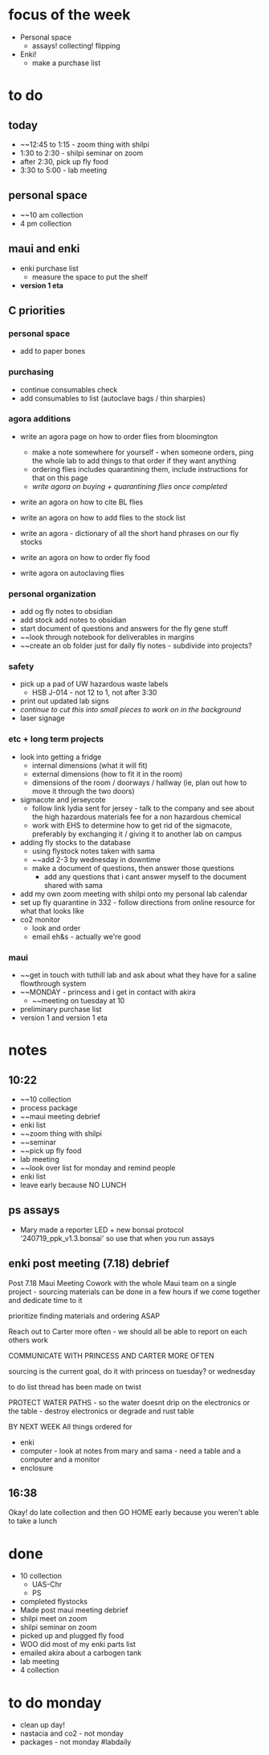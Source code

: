 # focus of the week
- Personal space
	- assays! collecting! flipping
- Enki!
	- make a purchase list

# to do
## today
- ~~12:45 to 1:15 - zoom thing with shilpi
- 1:30 to 2:30 - shilpi seminar on zoom
- after 2:30, pick up fly food
- 3:30 to 5:00 - lab meeting

## personal space
- ~~10 am collection
- 4 pm collection

## maui and enki
- enki purchase list
	- measure the space to put the shelf
- **version 1 eta**

## C priorities 

### personal space
- add to paper bones
### purchasing
- continue consumables check
- add consumables to list (autoclave bags / thin sharpies)
### agora additions
- write an agora page on how to order flies from bloomington 
	- make a note somewhere for yourself - when someone orders, ping the whole lab to add things to that order if they want anything
	- ordering flies includes quarantining them, include instructions for that on this page
	- *write agora on buying + quarantining flies once completed*

- write an agora on how to cite BL flies
- write an agora on how to add flies to the stock list

- write an agora - dictionary of all the short hand phrases on our fly stocks

- write an agora on how to order fly food
- write agora on autoclaving flies

### personal organization
- add og fly notes to obsidian
- add stock add notes to obsidian
- start document of questions and answers for the fly gene stuff
- ~~look through notebook for deliverables in margins
- ~~create an ob folder just for daily fly notes - subdivide into projects?
### safety
- pick up a pad of UW hazardous waste labels 
	- HSB J-014 - not 12 to 1, not after 3:30
- print out updated lab signs
- *continue to cut this into small pieces to work on in the background*
- laser signage

### etc + long term projects
- look into getting a fridge
	- internal dimensions (what it will fit)
	- external dimensions (how to fit it in the room)
	- dimensions of the room / doorways / hallway (ie, plan out how to move it through the two doors)
- sigmacote and jerseycote
	- follow link lydia sent for jersey - talk to the company and see about the high hazardous materials fee for a non hazardous chemical
	- work with EHS to determine how to get rid of the sigmacote, preferably by exchanging it / giving it to another lab on campus
- adding fly stocks to the database
	- using flystock notes taken with sama 
	- ~~add 2-3 by wednesday in downtime
	- make a document of questions, then answer those questions
		- add any questions that i cant answer myself to the document shared with sama
- add my own zoom meeting with shilpi onto my personal lab calendar 
- set up fly quarantine in 332 - follow directions from online resource for what that looks like
- co2 monitor
	- look and order
	- email eh&s - actually we're good
### maui
- ~~get in touch with tuthill lab and ask about what they have for a saline flowthrough system
- ~~MONDAY - princess and i get in contact with akira
	- ~~meeting on tuesday at 10
- preliminary purchase list
- version 1 and version 1 eta

# notes
## 10:22 
- ~~10 collection
- process package
- ~~maui meeting debrief
- enki list
- ~~zoom thing with shilpi
- ~~seminar
- ~~pick up fly food
- lab meeting
- ~~look over list for monday and remind people
- enki list
- leave early because NO LUNCH

## ps assays
- Mary made a reporter LED + new bonsai protocol '240719_ppk_v1.3.bonsai' so use that when you run assays

## enki post meeting (7.18) debrief
Post 7.18 Maui Meeting
Cowork with the whole Maui team on a single project - sourcing materials can be done in a few hours if we come together and dedicate time to it

prioritize finding materials and ordering ASAP

Reach out to Carter more often - we should all be able to report on each others work

COMMUNICATE WITH PRINCESS AND CARTER MORE OFTEN

sourcing is the current goal, do it with princess on tuesday? or wednesday

to do list thread has been made on twist

PROTECT WATER PATHS - so the water doesnt drip on the electronics or the table - destroy electronics or degrade and rust table

BY NEXT WEEK
All things ordered for 
- enki
- computer - look at notes from mary and sama - need a table and a computer and a monitor
- enclosure

## 16:38
Okay! do late collection and then GO HOME early because you weren't able to take a lunch
# done
- 10 collection 
	- UAS-Chr
	- PS
- completed flystocks
- Made post maui meeting debrief
- shilpi meet on zoom
- shilpi seminar on zoom
- picked up and plugged fly food
- WOO did most of my enki parts list
- emailed akira about a carbogen tank
- lab meeting
- 4 collection
# to do monday
- clean up day!
- nastacia and co2 - not monday
- packages - not monday
#labdaily 